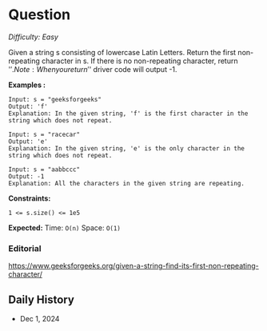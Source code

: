 # Question 

_Difficulty: Easy_

Given a string s consisting of lowercase Latin Letters. Return the first non-repeating character in s. If there is no non-repeating character, return '$'.
Note: When you return '$' driver code will output -1.

**Examples :**
```
Input: s = "geeksforgeeks"
Output: 'f'
Explanation: In the given string, 'f' is the first character in the string which does not repeat.

Input: s = "racecar"
Output: 'e'
Explanation: In the given string, 'e' is the only character in the string which does not repeat.

Input: s = "aabbccc"
Output: -1
Explanation: All the characters in the given string are repeating.
```

**Constraints:**
```
1 <= s.size() <= 1e5
```

**Expected:**
Time: `O(n)`
Space: `O(1)`

### Editorial
https://www.geeksforgeeks.org/given-a-string-find-its-first-non-repeating-character/

## Daily History
- Dec 1, 2024